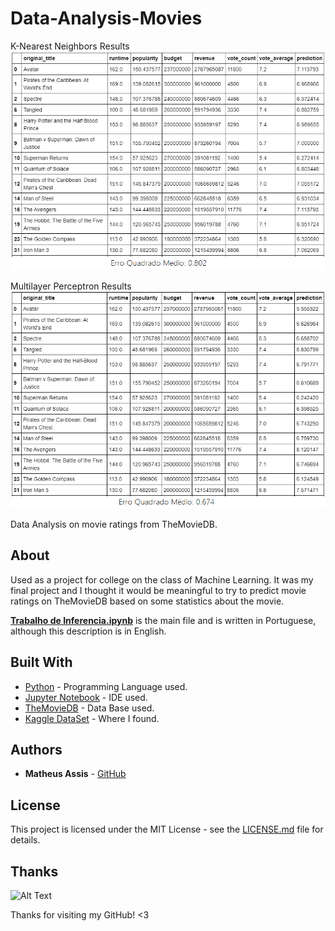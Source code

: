 # Data-Analysis-Movies

K-Nearest Neighbors Results
![KNN](/ModelsImages/KNN_Result.png)

Multilayer Perceptron Results
![MLP](/ModelsImages/MLP_Result.png)

Data Analysis on movie ratings from TheMovieDB.

## About

Used as a project for college on the class of Machine Learning. It was my final project and I thought it would be meaningful to try to predict movie ratings on TheMovieDB based on some statistics about the movie.

[**Trabalho de Inferencia.ipynb**](https://github.com/MatheusMAssis/Data-Analysis-Movies/blob/master/Trabalho%20de%20Inferencia.ipynb) is the main file and is written in Portuguese, although this description is in English.

## Built With

* [Python](https://www.python.org/) - Programming Language used.
* [Jupyter Notebook](https://jupyter.org/) - IDE used.
* [TheMovieDB](https://www.themoviedb.org/?language=pt-BR) - Data Base used. 
* [Kaggle DataSet](https://www.kaggle.com/tmdb/tmdb-movie-metadata) - Where I found.

## Authors

* **Matheus Assis** - [GitHub](https://github.com/MatheusMAssis)

## License

This project is licensed under the MIT License - see the [LICENSE.md](LICENSE.md) file for details.

## Thanks

![Alt Text](https://media.giphy.com/media/vFKqnCdLPNOKc/giphy.gif)

Thanks for visiting my GitHub! <3

